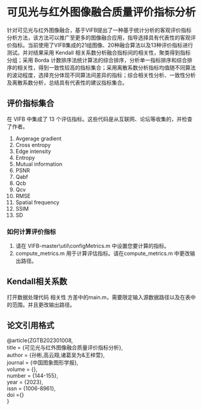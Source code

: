 # <center>可见光与红外图像融合质量评价指标分析</center>

针对可见光与红外图像融合，基于VIFB提出了一种基于统计分析的客观评价指标分析方法，该方法可以推广至更多的图像融合应用，指导选择具有代表性的客观评价指标。当前使用了VIFB集成的21组图像、20种融合算法以及13种评价指标进行测试。并对结果采用 Kendall 相关系数分析融合指标间的相关性，聚类得到指标分组；采用 Borda 计数排序法统计算法的综合排序，分析单一指标排序和综合排序的相关性，得到一致性较高的指标集合；采用离散系数分析指标均值随不同算法的波动程度，选择充分体现不同算法间差异的指标；综合相关性分析、一致性分析及离散系数分析，总结具有代表性的建议指标集合。



## 评价指标集合

在 VIFB 中集成了 13 个评估指标。这些代码是从互联网、论坛等收集的，并检查了作者。

1. Avgerage gradient
2. Cross entropy
3. Edge intensity
4. Entropy
5. Mutual information
6. PSNR
7. Qabf
8. Qcb
9. Qcv
10. RMSE
11. Spatial frequency
12. SSIM
13. SD 

### 如何计算评价指标

1. 请在 VIFB-master\util\configMetrics.m 中设置您要计算的指标。
2. compute_metrics.m 用于计算评估指标。请在compute_metrics.m 中更改输出路径。

## Kendall相关系数

打开数据处理代码 相关性 方差中的main.m，需要限定输入源数据路径以及在表中的范围。并且更改输出路径。

## 论文引用格式
@article{ZGTB202301008,  
 title = {可见光与红外图像融合质量评价指标分析},  
 author = {孙彬,高云翔,诸葛吴为&王梓萱},  
 journal = {中国图象图形学报},  
 volume = {},  
 number = {144-155},  
 year = {2023},  
 issn = {1006-8961},  
 doi ={}  
 }










